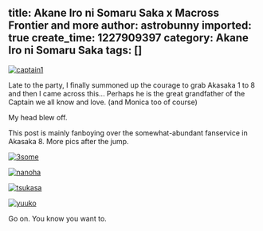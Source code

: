 title: Akane Iro ni Somaru Saka x Macross Frontier and more
author: astrobunny
imported: true
create_time: 1227909397
category: Akane Iro ni Somaru Saka
tags: []
---
 [![](wp-uploads/2008/11/captain1-500x281.jpg "captain1")](https://www.astrobunny.net/wp-content/uploads/2008/11/captain1.jpg)  
  
Late to the party, I finally summoned up the courage to grab Akasaka 1 to 8 and then I came across this... Perhaps he is the great grandfather of the Captain we all know and love. (and Monica too of course)  
  
My head blew off.  
  
This post is mainly fanboying over the somewhat-abundant fanservice in Akasaka 8. More pics after the jump.  
  
<!--more-->  
  
 [![](wp-uploads/2008/11/3some-500x281.jpg "3some")](https://www.astrobunny.net/wp-content/uploads/2008/11/3some.jpg)  
  
 [![](wp-uploads/2008/11/nanoha-500x716.jpg "nanoha")](https://www.astrobunny.net/wp-content/uploads/2008/11/nanoha.jpg)  
  
 [![](wp-uploads/2008/11/tsukasa-500x747.jpg "tsukasa")](https://www.astrobunny.net/wp-content/uploads/2008/11/tsukasa.jpg)  
  
 [![](wp-uploads/2008/11/yuuko-500x711.jpg "yuuko")](https://www.astrobunny.net/wp-content/uploads/2008/11/yuuko.jpg)  
  
Go on. You know you want to.